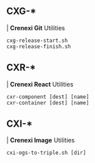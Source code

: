 ## CXG-*

| **Crenexi Git** Utilities

```
cxg-release-start.sh
cxg-release-finish.sh
```

## CXR-*

| **Crenexi React** Utilities

```
cxr-component [dest] [name]
cxr-container [dest] [name]
```

## CXI-*

| **Crenexi Image** Utilities

```
cxi-ogs-to-triple.sh [dir]
```
